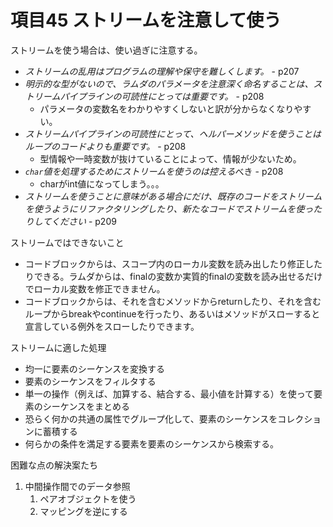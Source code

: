 # 項目45 ストリームを注意して使う

ストリームを使う場合は、使い過ぎに注意する。
* *ストリームの乱用はプログラムの理解や保守を難しくします。* - p207
* *明示的な型がないので、ラムダのパラメータを注意深く命名することは、ストリームパイプラインの可読性にとっては重要です。* - p208
    * パラメータの変数名をわかりやすくしないと訳が分からなくなりやすい。
* *ストリームパイプラインの可読性にとって、ヘルパーメソッドを使うことはループのコードよりも重要です。* - p208
    * 型情報や一時変数が抜けていることによって、情報が少ないため。
* *`char`値を処理するためにストリームを使うのは控える*べき - p208
    * charがint値になってしまう。。。
* *ストリームを使うことに意味がある場合にだけ、既存のコードをストリームを使うようにリファクタリングしたり、新たなコードでストリームを使ったりしてください* - p209

ストリームではできないこと
* コードブロックからは、スコープ内のローカル変数を読み出したり修正したりできる。ラムダからは、finalの変数か実質的finalの変数を読み出せるだけでローカル変数を修正できません。
* コードブロックからは、それを含むメソッドからreturnしたり、それを含むループからbreakやcontinueを行ったり、あるいはメソッドがスローすると宣言している例外をスローしたりできます。

ストリームに適した処理
* 均一に要素のシーケンスを変換する
* 要素のシーケンスをフィルタする
* 単一の操作（例えば、加算する、結合する、最小値を計算する）を使って要素のシーケンスをまとめる
* 恐らく何かの共通の属性でグループ化して、要素のシーケンスをコレクションに蓄積する
* 何らかの条件を満足する要素を要素のシーケンスから検索する。

困難な点の解決案たち

1. 中間操作間でのデータ参照
    1. ペアオブジェクトを使う
    2. マッピングを逆にする





